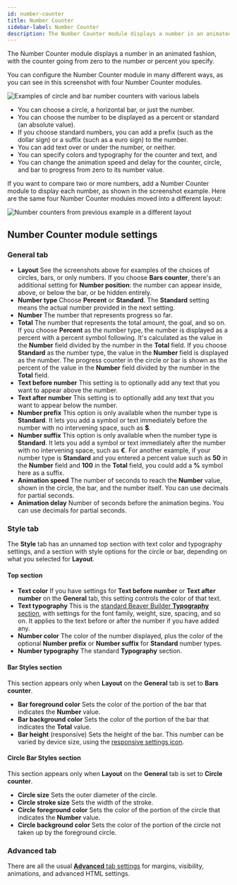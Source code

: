 ```yaml
---
id: number-counter
title: Number Counter
sidebar-label: Number Counter
description: The Number Counter module displays a number in an animated fashion, with the counter going from zero to the number or percent you specify.
---
```


The Number Counter module displays a number in an animated fashion, with the counter going from zero to the number or percent you specify.

You can configure the Number Counter module in many different ways, as you can see in this screenshot with four Number Counter modules.

![Examples of circle and bar number counters with various labels](/img/number-counter-21086a65.png)

- You can choose a circle, a horizontal bar, or just the number.
- You can choose the number to be displayed as a percent or standard (an absolute value).
- If you choose standard numbers, you can add a prefix (such as the dollar sign) or a suffix (such as a euro sign) to the number.
- You can add text over or under the number, or neither.
- You can specify colors and typography for the counter and text, and
- You can change the animation speed and delay for the counter, circle, and bar to progress from zero to its number value.

If you want to compare two or more numbers, add a Number Counter module to display each number, as shown in the screenshot example. Here are the same four Number Counter modules moved into a different layout:

![Number counters from previous example in a different layout](/img/number-counter-f3441c12.png)

## Number Counter module settings

### General tab

- **Layout**
  See the screenshots above for examples of the choices of circles, bars, or only numbers. If you choose **Bars counter**, there's an additional setting for **Number position**: the number can appear inside, above, or below the bar, or be hidden entirely.
- **Number type**
  Choose **Percent** or **Standard**. The **Standard** setting means the actual number provided in the next setting.
- **Number**
  The number that represents progress so far.
- **Total**
  The number that represents the total amount, the goal, and so on.
  If you choose **Percent** as the number type, the number is displayed as a percent with a percent symbol following. It's calculated as the value in the **Number** field divided by the number in the **Total** field.
  If you choose **Standard** as the number type, the value in the **Number** field is displayed as the number. The progress counter in the circle or bar is shown as the percent of the value in the **Number** field divided by the number in the **Total** field.
- **Text before number**
  This setting is to optionally add any text that you want to appear above the number.
- **Text after number**
  This setting is to optionally add any text that you want to appear below the number.
- **Number prefix**
  This option is only available when the number type is **Standard**. It lets you add a symbol or text immediately before the number with no intervening space, such as **$**.
- **Number suffix**
  This option is only available when the number type is **Standard**. It lets you add a symbol or text immediately after the number with no intervening space, such as **€**.
  For another example, if your number type is **Standard** and you entered a percent value such as **50** in the **Number** field and **100** in the **Total** field, you could add a **%** symbol here as a suffix.
- **Animation speed**
  The number of seconds to reach the **Number** value, shown in the circle, the bar, and the number itself. You can use decimals for partial seconds.
- **Animation delay**
  Number of seconds before the animation begins. You can use decimals for partial seconds.

### Style tab

The **Style** tab has an unnamed top section with text color and typography settings, and a section with style options for the circle or bar, depending on what you selected for **Layout**.

#### Top section

- **Text color**
  If you have settings for **Text before number** or **Text after number** on the **General** tab, this setting controls the color of that text.
- **Text typography**
  This is the [standard Beaver Builder **Typography** section](basics/typography.md), with settings for the font family, weight, size, spacing, and so on. It applies to the text before or after the number if you have added any.
- **Number color**
  The color of the number displayed, plus the color of the optional **Number prefix** or **Number suffix** for **Standard** number types.
- **Number typography**
  The standard **Typography** section.

#### Bar Styles section

This section appears only when **Layout** on the **General** tab is set to **Bars counter**.

- **Bar foreground color**
  Sets the color of the portion of the bar that indicates the **Number** value.
- **Bar background color**
  Sets the color of the portion of the bar that indicates the **Total** value.
- **Bar height** (responsive)
  Sets the height of the bar. This number can be varied by device size, using the [responsive settings icon](/beaver-builder/layouts/responsive-design/toggle.md).

#### Circle Bar Styles section

This section appears only when **Layout** on the **General** tab is set to **Circle counter**.

- **Circle size**
  Sets the outer diameter of the circle.
- **Circle stroke size**
  Sets the width of the stroke.
- **Circle foreground color**
  Sets the color of the portion of the circle that indicates the **Number** value.
- **Circle background color**
  Sets the color of the portion of the circle not taken up by the foreground circle.

### Advanced tab

There are all the usual [**Advanced** tab settings](/beaver-builder/layouts/advanced-tab/index.md) for margins, visibility, animations, and advanced HTML settings.
